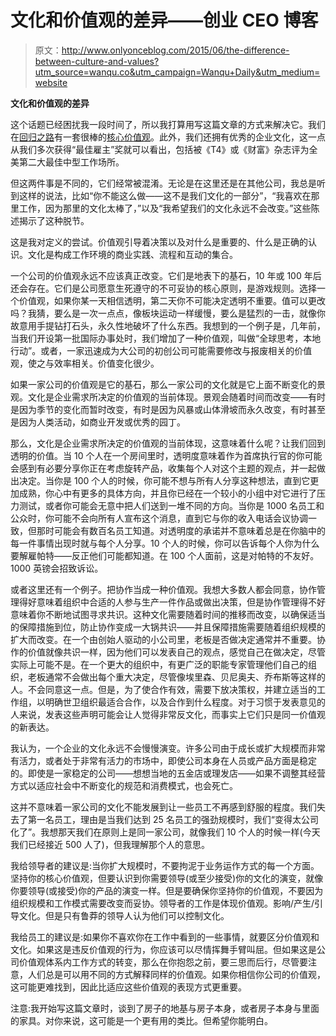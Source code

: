 # 文化和价值观的差异——创业 CEO 博客

> 原文：<http://www.onlyonceblog.com/2015/06/the-difference-between-culture-and-values?utm_source=wanqu.co&utm_campaign=Wanqu+Daily&utm_medium=website>

**文化和价值观的差异**

这个话题已经困扰我一段时间了，所以我打算用写这篇文章的方式来解决它。我们在[回归之路](https://returnpath.com/)有一套很棒的[核心价值观](https://onlyonceblog.wpengine.com/2011/12/return-path-core-values-part-ii)。此外，我们还拥有优秀的企业文化，这一点从我们多次获得“最佳雇主”奖就可以看出，包括被《T4》或《财富》杂志评为全美第二大最佳中型工作场所。

但这两件事是不同的，它们经常被混淆。无论是在这里还是在其他公司，我总是听到这样的说法，比如“你不能这么做——这不是我们文化的一部分”，“我喜欢在那里工作，因为那里的文化太棒了，”以及“我希望我们的文化永远不会改变。”这些陈述揭示了这种脱节。

这是我对定义的尝试。价值观引导着决策以及对什么是重要的、什么是正确的认识。文化是构成工作环境的商业实践、流程和互动的集合。

一个公司的价值观永远不应该真正改变。它们是地表下的基石，10 年或 100 年后还会存在。它们是公司愿意生死遵守的不可妥协的核心原则，是游戏规则。选择一个价值观，如果你某一天相信透明，第二天你不可能决定透明不重要。值可以更改吗？我猜，要么是一次一点点，像板块运动一样缓慢，要么是猛烈的一击，就像你故意用手提钻打石头，永久性地破坏了什么东西。我想到的一个例子是，几年前，当我们开设第一批国际办事处时，我们增加了一种价值观，叫做“全球思考，本地行动”。或者，一家迅速成为大公司的初创公司可能需要修改与报废相关的价值观，使之与效率相关。价值变化很少。

如果一家公司的价值观是它的基石，那么一家公司的文化就是它上面不断变化的景观。文化是企业需求所决定的价值观的当前体现。景观会随着时间而改变——有时是因为季节的变化而暂时改变，有时是因为风暴或山体滑坡而永久改变，有时甚至是因为人类活动，如商业开发或优秀的园丁。

那么，文化是企业需求所决定的价值观的当前体现，这意味着什么呢？让我们回到透明的价值。当 10 个人在一个房间里时，透明度意味着作为首席执行官的你可能会感到有必要分享你正在考虑旋转产品，收集每个人对这个主题的观点，并一起做出决定。当你是 100 个人的时候，你可能不想与所有人分享这种想法，直到它更加成熟，你心中有更多的具体方向，并且你已经在一个较小的小组中对它进行了压力测试，或者你可能会无意中把人们送到一堆不同的方向。当你是 1000 名员工和公众时，你可能不会向所有人宣布这个消息，直到它与你的收入电话会议协调一致，但那时可能会有数百名员工知道。对透明度的承诺并不意味着总是在你脑中的每一件事情出现时就与每个人分享。10 个人的时候，你可以告诉每个人你为什么要解雇帕特——反正他们可能都知道。在 100 个人面前，这是对帕特的不友好。1000 英镑会招致诉讼。

或者这里还有一个例子。把协作当成一种价值观。我想大多数人都会同意，协作管理得好意味着组织中合适的人参与生产一件作品或做出决策，但是协作管理得不好意味着你不断地试图寻求共识。这种文化需要随着时间的推移而改变，以确保适当的保障措施到位，防止协作变成一大锅共识——并且保障措施需要随着组织规模的扩大而改变。在一个由创始人驱动的小公司里，老板是否做决定通常并不重要。协作的价值就像共识一样，因为他们可以发表自己的观点，感觉自己在做决定，尽管实际上可能不是。在一个更大的组织中，有更广泛的职能专家管理他们自己的组织，老板通常不会做出每个重大决定，尽管像埃里森、贝尼奥夫、乔布斯等这样的人。不会同意这一点。但是，为了使合作有效，需要下放决策权，并建立适当的工作组，以明确世卫组织最适合合作，以及合作到什么程度。对于习惯于发表意见的人来说，发表这些声明可能会让人觉得非常反文化，而事实上它们只是同一价值观的新表达。

我认为，一个企业的文化永远不会慢慢演变。许多公司由于成长或扩大规模而非常有活力，或者处于非常有活力的市场中，即使公司本身在人员或产品方面是稳定的。即使是一家稳定的公司——想想当地的五金店或理发店——如果不调整其经营方式以适应社会中不断变化的规范和消费模式，也会死亡。

这并不意味着一家公司的文化不能发展到让一些员工不再感到舒服的程度。我们失去了第一名员工，理由是当我们达到 25 名员工的强劲规模时，我们“变得太公司化了”。我想那天我们在原则上是同一家公司，就像我们 10 个人的时候一样(今天我们已经接近 500 人了)，但我理解那个人的意思。

我给领导者的建议是:当你扩大规模时，不要拘泥于业务运作方式的每一个方面。坚持你的核心价值观，但要认识到你需要领导(或至少接受)你的文化的演变，就像你要领导(或接受)你的产品的演变一样。但是要确保你坚持你的价值观，不要因为组织规模和工作模式需要改变而妥协。领导者的工作是体现价值观。影响/产生/引导文化。但是只有鲁莽的领导人认为他们可以控制文化。

我给员工的建议是:如果你不喜欢你在工作中看到的一些事情，就要区分价值观和文化。如果这是违反价值观的行为，你应该可以尽情挥舞手臂叫屈。但如果这是公司价值观体系内工作方式的转变，那么在你抱怨之前，要三思而后行，尽管要注意，人们总是可以用不同的方式解释同样的价值观。如果你相信你公司的价值观，这可能更难找到，因此比适应这些价值观的表现方式更重要。

注意:我开始写这篇文章时，谈到了房子的地基与房子本身，或者房子本身与里面的家具。对你来说，这可能是一个更有用的类比。但希望你能明白。